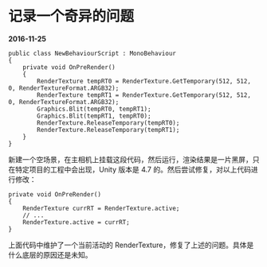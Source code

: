 # 记录一个奇异的问题

**2016-11-25**

    public class NewBehaviourScript : MonoBehaviour
    {
        private void OnPreRender()
        {
            RenderTexture tempRT0 = RenderTexture.GetTemporary(512, 512, 0, RenderTextureFormat.ARGB32);
            RenderTexture tempRT1 = RenderTexture.GetTemporary(512, 512, 0, RenderTextureFormat.ARGB32);
            Graphics.Blit(tempRT0, tempRT1);
            Graphics.Blit(tempRT1, tempRT0);
            RenderTexture.ReleaseTemporary(tempRT0);
            RenderTexture.ReleaseTemporary(tempRT1);
        }
    }
    
新建一个空场景，在主相机上挂载这段代码，然后运行，渲染结果是一片黑屏，只在特定项目的工程中会出现，Unity 版本是 4.7 的。然后尝试修复，对以上代码进行修改：

	private void OnPreRender()
	{
		RenderTexture currRT = RenderTexture.active;
		// ...
		RenderTexture.active = currRT;
	}
	
上面代码中维护了一个当前活动的 RenderTexture，修复了上述的问题。具体是什么底层的原因还是未知。